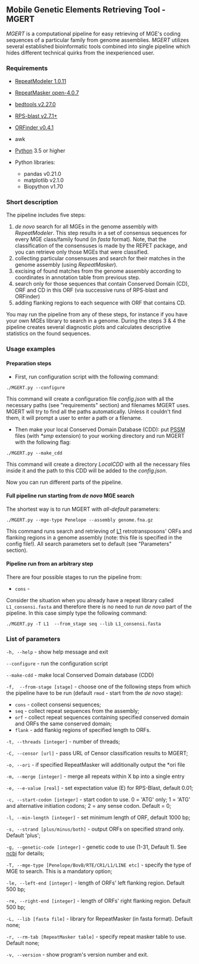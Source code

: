 ## **Mobile Genetic Elements Retrieving Tool** - **MGERT**

*MGERT* is a computational pipeline for easy retrieving of MGE's coding sequences of a particular family from genome assemblies.
*MGERT* utilizes several established bioinformatic tools combined into single pipeline which hides different technical quirks from the inexperienced user.

### Requirements


- [RepeatModeler 1.0.11 ](http://www.repeatmasker.org/RepeatModeler/)
- [RepeatMasker  open-4.0.7](http://www.repeatmasker.org/RMDownload.html)
- [bedtools v2.27.0](http://bedtools.readthedocs.io/en/latest/)
- [RPS-blast v2.7.1+](https://www.ncbi.nlm.nih.gov/Structure/cdd/cdd_help.shtml#RPSBFtp)
- [ORFinder v0.4.1](ftp://ftp.ncbi.nlm.nih.gov/genomes/TOOLS/ORFfinder/linux-i64/)
- awk

- [Python](https://www.python.org/) 3.5 or higher
- Python libraries:
    - pandas v0.21.0
    - matplotlib v2.1.0
    - Biopython v1.70

### Short description

The pipeline includes five steps:
1. *de novo* search for all MGEs in the genome assembly with *RepeatModeler*. 
This step results in a set of consensus sequences for every MGE class/family found (in *fasta* format).
Note, that the classification of the consensuses is made by the REPET package, and you can retrieve only those MGEs that were classified.
2. collecting particular consensuses and search for their matches in the genome assembly (using *RepeatMasker*).
3. excising of found matches from the genome assembly according to coordinates in annotation table from previous step.
4. search only for those sequences that contain Conserved Domain (CD), ORF and CD in this ORF (via successive runs of RPS-blast and ORFinder)
5. adding flanking regions to each sequence with ORF that contains CD.

You may run the pipeline from any of these steps, for instance if you have your own MGEs library to search in a genome.
During the steps 3 & 4 the pipeline creates several diagnostic plots and calculates descriptive statistics on the found sequences.

### Usage examples


#### Preparation steps

   - First, run configuration script with the following command:

```
./MGERT.py --configure
```
This command will create a configuration file *config.json* with all the necessary paths (see "requirements" section) and filenames MGERT uses. MGERT will try to find all the paths automatically. Unless it couldn't find them, it will prompt a user to enter a path or a filename.


   - Then make your local Conserved Domain Database (CDD): put [PSSM](https://www.ncbi.nlm.nih.gov/Structure/cdd/cdd_help.shtml#CD_PSSM) files (with *\*smp* extension) to your working directory and run  MGERT with the following flag:

```
./MGERT.py --make_cdd
```
This command will create a directory *LocalCDD* with all the necessary files inside it and the path to this CDD will be added to the *config.json*.

Now you can run different parts of the pipeline.

#### Full pipeline run starting from *de novo* MGE search

The shortest way is to run MGERT with  *all-default* parameters:

```
./MGERT.py --mge-type Penelope --assembly genome.fna.gz
```
This command runs search and retrieving of [L1](https://en.wikipedia.org/wiki/LINE1) retrotransposons' ORFs and flanking regions in a genome assembly (note: this file is specified in the config file!). All search parameters set to default (see "Parameters" section).

#### Pipeline run from an arbitrary step

There are four possible stages to run the pipeline from:

- `cons` - 

Consider the situation when you already have a repeat library called `L1_consensi.fasta` and therefore there is no need to run *de novo* part of the pipeline. In this case simply type the following command:

```
./MGERT.py -T L1  --from_stage seq --lib L1_consensi.fasta
```

### List of parameters

`-h, --help` -  show help message and exit

`--configure` - run the configuration script

`--make-cdd` - make local Conserved Domain database (CDD)

`-f,  --from-stage [stage]` - choose one of the following steps from which the pipeline have to be run (default `rmod` - start from the *de novo* stage):

 - `cons` - collect consensi sequences;
 - `seq` - collect repeat sequences from the assembly;
 - `orf` - collect repeat sequences containing specified conserved domain and ORFs the same conserved domain;
 - `flank` - add flankig regions of specified length to ORFs.

`-t, --threads [integer]` - number of threads;

`-C, --censor [url]` - pass URL of Censor classification results to MGERT;

`-o, --ori` - if specified RepeatMasker will additionally output the \*ori file

`-m, --merge [integer]` - merge all repeats within X bp into a single entry

`-e, --e-value [real]` - set expectation value (E) for RPS-Blast, default 0.01;

`-c, --start-codon [integer]` - start codon to use. 0 = 'ATG' only; 1 = 'ATG' and alternative initiation codons; 2 = any sense codon. Default = 0;

`-l, --min-length [integer]` - set minimum length of ORF, default 1000 bp;

`-s, --strand [plus/minus/both]` - output ORFs on specified strand only. Default 'plus';

`-g, --genetic-code [integer]` - genetic code to use (1-31, Default 1). See [ncbi](http://www.ncbi.nlm.nih.gov/Taxonomy/Utils/wprintgc.cgi) for details;

`-T, --mge-type [Penelope/BovB/RTE/CR1/L1/LINE etc]` - specify the type of MGE to search. This is a mandatory option;

`-le, --left-end [integer]` - length of ORFs' left flanking region. Default 500 bp;

`-re, --right-end [integer]` - length of ORFs' right flanking region. Default 500 bp;

`-L, --lib [fasta file]` - library for RepeatMasker (in fasta format). Default none;

`-r, --rm-tab [RepeatMasker table]` - specify repeat masker table to use. Default none;

`-v, --version` - show program's version number and exit.
